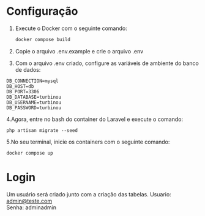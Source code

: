 # Configuração

1. Execute o Docker com o seguinte comando:
   ```bash
   docker compose build

2. Copie o arquivo .env.example e crie o arquivo .env

3. Com o arquivo .env criado, configure as variáveis de ambiente do banco de dados:
```
DB_CONNECTION=mysql
DB_HOST=db
DB_PORT=3306
DB_DATABASE=turbinou
DB_USERNAME=turbinou
DB_PASSWORD=turbinou
```

4.Agora, entre no bash do container do Laravel e execute o comando:
```
php artisan migrate --seed 
```

5.No seu terminal, inicie os containers com o seguinte comando:
``` 
docker compose up
```

# Login

Um usuário será criado junto com a criação das tabelas.
Usuario: admin@teste.com   
Senha: adminadmin
